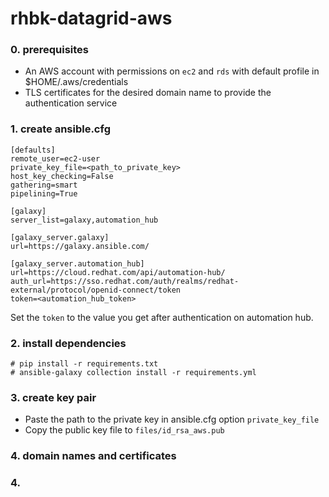 # rhbk-datagrid-aws


### 0. prerequisites

* An AWS account with permissions on `ec2` and `rds` with default profile in $HOME/.aws/credentials
* TLS certificates for the desired domain name to provide the authentication service

### 1. create ansible.cfg

```
[defaults]
remote_user=ec2-user
private_key_file=<path_to_private_key>
host_key_checking=False
gathering=smart
pipelining=True

[galaxy]
server_list=galaxy,automation_hub

[galaxy_server.galaxy]
url=https://galaxy.ansible.com/

[galaxy_server.automation_hub]
url=https://cloud.redhat.com/api/automation-hub/
auth_url=https://sso.redhat.com/auth/realms/redhat-external/protocol/openid-connect/token
token=<automation_hub_token>
```

Set the `token` to the value you get after authentication on automation hub.


### 2. install dependencies

    # pip install -r requirements.txt
    # ansible-galaxy collection install -r requirements.yml


### 3. create key pair

* Paste the path to the private key in ansible.cfg option `private_key_file`
* Copy the public key file to `files/id_rsa_aws.pub`


### 4. domain names and certificates



### 4.
